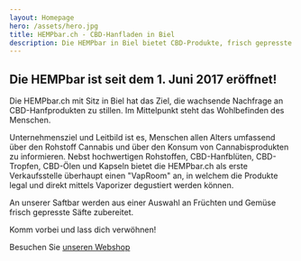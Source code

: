 ```yaml
---
layout: Homepage
hero: /assets/hero.jpg
title: HEMPbar.ch - CBD-Hanfladen in Biel
description: Die HEMPbar in Biel bietet CBD-Produkte, frisch gepresste Säfte, einen VapRoom zum Verweilen und Lieferservice.
---
```


## Die HEMPbar ist seit dem 1. Juni 2017 eröffnet!

Die HEMPbar.ch mit Sitz in Biel hat das Ziel, die wachsende Nachfrage an CBD-Hanfprodukten zu stillen. Im Mittelpunkt steht das Wohlbefinden des Menschen.

Unternehmensziel und Leitbild ist es, Menschen allen Alters umfassend über den Rohstoff Cannabis und über den Konsum von Cannabisprodukten zu informieren. Nebst hochwertigen Rohstoffen, CBD-Hanfblüten, CBD-Tropfen, CBD-Ölen und Kapseln bietet die HEMPbar.ch als erste Verkaufsstelle überhaupt einen "VapRoom" an, in welchem die Produkte legal und direkt mittels Vaporizer degustiert werden können.

An unserer Saftbar werden aus einer Auswahl an Früchten und Gemüse frisch gepresste Säfte zubereitet. 

Komm vorbei und lass dich verwöhnen!
  
Besuchen Sie [unseren Webshop](https://hempbar.shop.beuniq.ch)